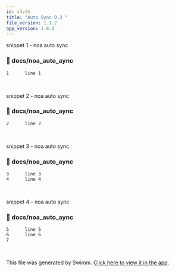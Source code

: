 ```yaml
---
id: x3v3h
title: "Auto Sync 0.3 "
file_version: 1.1.2
app_version: 1.8.0
---
```


snippet 1 - noa auto sync
<!-- NOTE-swimm-snippet: the lines below link your snippet to Swimm -->
### 📄 docs/noa_auto_aync
```
1      line 1
```

<br/>

snippet 2 - noa auto sync
<!-- NOTE-swimm-snippet: the lines below link your snippet to Swimm -->
### 📄 docs/noa_auto_aync
```
2      line 2
```

<br/>

snippet 3 - noa auto sync
<!-- NOTE-swimm-snippet: the lines below link your snippet to Swimm -->
### 📄 docs/noa_auto_aync
```
3      line 3
4      line 4
```

<br/>

snippet 4 - noa auto sync
<!-- NOTE-swimm-snippet: the lines below link your snippet to Swimm -->
### 📄 docs/noa_auto_aync
```
5      line 5
6      line 6
7      
```

<br/>

This file was generated by Swimm. [Click here to view it in the app](http://localhost:5000/repos/Z2l0aHViJTNBJTNBTm9hUmVwbyUzQSUzQU5vYW96ZXI=/docs/x3v3h).
